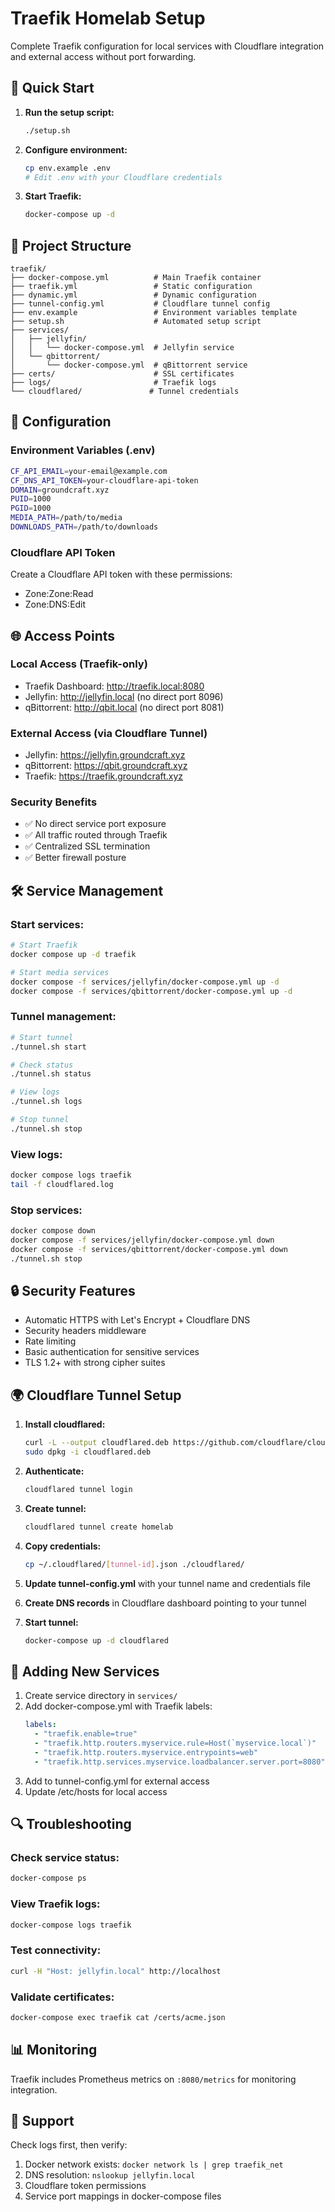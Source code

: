 # Traefik Homelab Setup

Complete Traefik configuration for local services with Cloudflare integration and external access without port forwarding.

## 🚀 Quick Start

1. **Run the setup script:**
   ```bash
   ./setup.sh
   ```

2. **Configure environment:**
   ```bash
   cp env.example .env
   # Edit .env with your Cloudflare credentials
   ```

3. **Start Traefik:**
   ```bash
   docker-compose up -d
   ```

## 📁 Project Structure

```
traefik/
├── docker-compose.yml          # Main Traefik container
├── traefik.yml                 # Static configuration
├── dynamic.yml                 # Dynamic configuration
├── tunnel-config.yml           # Cloudflare tunnel config
├── env.example                 # Environment variables template
├── setup.sh                    # Automated setup script
├── services/
│   ├── jellyfin/
│   │   └── docker-compose.yml  # Jellyfin service
│   └── qbittorrent/
│       └── docker-compose.yml  # qBittorrent service
├── certs/                      # SSL certificates
├── logs/                       # Traefik logs
└── cloudflared/               # Tunnel credentials
```

## 🔧 Configuration

### Environment Variables (.env)

```bash
CF_API_EMAIL=your-email@example.com
CF_DNS_API_TOKEN=your-cloudflare-api-token
DOMAIN=groundcraft.xyz
PUID=1000
PGID=1000
MEDIA_PATH=/path/to/media
DOWNLOADS_PATH=/path/to/downloads
```

### Cloudflare API Token

Create a Cloudflare API token with these permissions:
- Zone:Zone:Read
- Zone:DNS:Edit

## 🌐 Access Points

### Local Access (Traefik-only)
- Traefik Dashboard: http://traefik.local:8080
- Jellyfin: http://jellyfin.local (no direct port 8096)
- qBittorrent: http://qbit.local (no direct port 8081)

### External Access (via Cloudflare Tunnel)
- Jellyfin: https://jellyfin.groundcraft.xyz
- qBittorrent: https://qbit.groundcraft.xyz
- Traefik: https://traefik.groundcraft.xyz

### Security Benefits
- ✅ No direct service port exposure
- ✅ All traffic routed through Traefik
- ✅ Centralized SSL termination
- ✅ Better firewall posture

## 🛠️ Service Management

### Start services:
```bash
# Start Traefik
docker compose up -d traefik

# Start media services
docker compose -f services/jellyfin/docker-compose.yml up -d
docker compose -f services/qbittorrent/docker-compose.yml up -d
```

### Tunnel management:
```bash
# Start tunnel
./tunnel.sh start

# Check status
./tunnel.sh status

# View logs
./tunnel.sh logs

# Stop tunnel
./tunnel.sh stop
```

### View logs:
```bash
docker compose logs traefik
tail -f cloudflared.log
```

### Stop services:
```bash
docker compose down
docker compose -f services/jellyfin/docker-compose.yml down
docker compose -f services/qbittorrent/docker-compose.yml down
./tunnel.sh stop
```

## 🔒 Security Features

- Automatic HTTPS with Let's Encrypt + Cloudflare DNS
- Security headers middleware
- Rate limiting
- Basic authentication for sensitive services
- TLS 1.2+ with strong cipher suites

## 🌍 Cloudflare Tunnel Setup

1. **Install cloudflared:**
   ```bash
   curl -L --output cloudflared.deb https://github.com/cloudflare/cloudflared/releases/latest/download/cloudflared-linux-amd64.deb
   sudo dpkg -i cloudflared.deb
   ```

2. **Authenticate:**
   ```bash
   cloudflared tunnel login
   ```

3. **Create tunnel:**
   ```bash
   cloudflared tunnel create homelab
   ```

4. **Copy credentials:**
   ```bash
   cp ~/.cloudflared/[tunnel-id].json ./cloudflared/
   ```

5. **Update tunnel-config.yml** with your tunnel name and credentials file

6. **Create DNS records** in Cloudflare dashboard pointing to your tunnel

7. **Start tunnel:**
   ```bash
   docker-compose up -d cloudflared
   ```

## 📝 Adding New Services

1. Create service directory in `services/`
2. Add docker-compose.yml with Traefik labels:
   ```yaml
   labels:
     - "traefik.enable=true"
     - "traefik.http.routers.myservice.rule=Host(`myservice.local`)"
     - "traefik.http.routers.myservice.entrypoints=web"
     - "traefik.http.services.myservice.loadbalancer.server.port=8080"
   ```
3. Add to tunnel-config.yml for external access
4. Update /etc/hosts for local access

## 🔍 Troubleshooting

### Check service status:
```bash
docker-compose ps
```

### View Traefik logs:
```bash
docker-compose logs traefik
```

### Test connectivity:
```bash
curl -H "Host: jellyfin.local" http://localhost
```

### Validate certificates:
```bash
docker-compose exec traefik cat /certs/acme.json
```

## 📊 Monitoring

Traefik includes Prometheus metrics on `:8080/metrics` for monitoring integration.

## 🤝 Support

Check logs first, then verify:
1. Docker network exists: `docker network ls | grep traefik_net`
2. DNS resolution: `nslookup jellyfin.local`
3. Cloudflare token permissions
4. Service port mappings in docker-compose files
